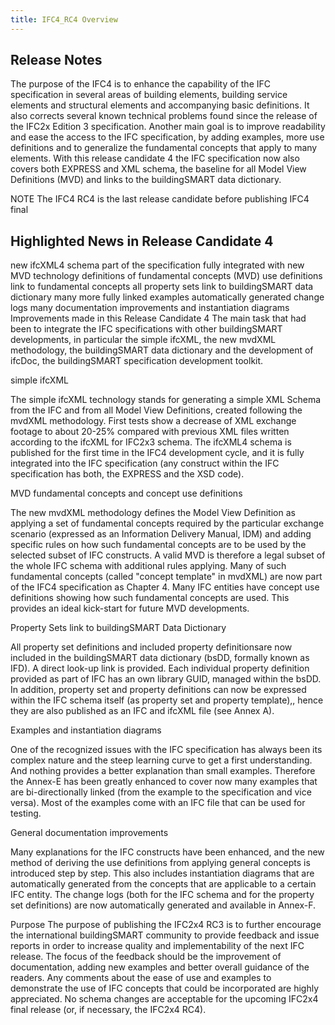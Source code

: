 ```yaml
---
title: IFC4_RC4 Overview
---
```


## Release Notes
The purpose of the IFC4 is to enhance the capability of the IFC specification in several areas of building elements, building service elements and structural elements and accompanying basic definitions. It also corrects several known technical problems found since the release of the IFC2x Edition 3 specification. Another main goal is to improve readability and ease the access to the IFC specification, by adding examples, more use definitions and to generalize the fundamental concepts that apply to many elements. With this release candidate 4 the IFC specification now also covers both EXPRESS and XML schema, the baseline for all Model View Definitions (MVD) and links to the buildingSMART data dictionary.

NOTE  The IFC4 RC4 is the last release 
candidate before publishing IFC4 final

## Highlighted News in Release Candidate 4

new ifcXML4 schema part of the specification
fully integrated with new MVD technology
definitions of fundamental concepts (MVD)
use definitions link to fundamental concepts
all property sets link to buildingSMART data dictionary
many more fully linked examples
automatically generated change logs
many documentation improvements and instantiation diagrams
Improvements made in this Release Candidate 4
The main task that had been to integrate the IFC specifications with other buildingSMART developments, in particular the simple ifcXML, the new mvdXML methodology, the buildingSMART data dictionary and the development of ifcDoc, the buildingSMART specification development toolkit.

simple ifcXML

The simple ifcXML technology stands for generating a simple XML Schema from the IFC and from all Model View Definitions, created following the mvdXML methodology. First tests show a decrease of XML exchange footage to about 20-25% compared with previous XML files written according to the ifcXML for IFC2x3 schema. The ifcXML4 schema is published for the first time in the IFC4 development cycle, and it is fully integrated into the IFC specification (any construct within the IFC specification has both, the EXPRESS and the XSD code).

MVD fundamental concepts and concept use definitions

The new mvdXML methodology defines the Model View Definition as applying a set of fundamental concepts required by the particular exchange scenario (expressed as an Information Delivery Manual, IDM) and adding specific rules on how such fundamental concepts are to be used by the selected subset of IFC constructs. A valid MVD is therefore a legal subset of the whole IFC schema with additional rules applying. Many of such fundamental concepts (called "concept template" in mvdXML) are now part of the IFC4 specification as Chapter 4. Many IFC entities have concept use definitions showing how such fundamental concepts are used. This provides an ideal kick-start for future MVD developments.

Property Sets link to buildingSMART Data Dictionary

All property set definitions and included property definitionsare now included in the buildingSMART data dictionary (bsDD, formally known as IFD). A direct look-up link is provided. Each individual property definition provided as part of IFC has an own library GUID, managed within the bsDD. In addition, property set and property definitions can now be expressed within the IFC schema itself (as property set and property template),, hence they are also published as an IFC and ifcXML file (see Annex A).

Examples and instantiation diagrams

One of the recognized issues with the IFC specification has always been its complex nature and the steep learning curve to get a first understanding. And nothing provides a better explanation than small examples. Therefore the Annex-E has been greatly enhanced to cover now many examples that are bi-directionally linked (from the example to the specification and vice versa). Most of the examples come with an IFC file that can be used for testing.

General documentation improvements

Many explanations for the IFC constructs have been enhanced, and the new method of deriving the use definitions from applying general concepts is introduced step by step. This also includes instantiation diagrams that are automatically generated from the concepts that are applicable to a certain IFC entity. The change logs (both for the IFC schema and for the property set definitions) are now automatically generated and available in Annex-F.

 

Purpose
The purpose of publishing the IFC2x4 RC3 is to further encourage the international buildingSMART community to provide feedback and issue reports in order to increase quality and implementability of the next IFC release. The focus of the feedback should be the improvement of documentation, adding new examples and better overall guidance of the readers. Any comments about the ease of use and examples to demonstrate the use of IFC concepts that could be incorporated are highly appreciated. No schema changes are acceptable for the upcoming IFC2x4 final release (or, if necessary, the IFC2x4 RC4).

